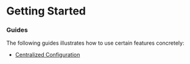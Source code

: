 # Getting Started

### Guides
The following guides illustrates how to use certain features concretely:

* [Centralized Configuration](https://spring.io/guides/gs/centralized-configuration/)

